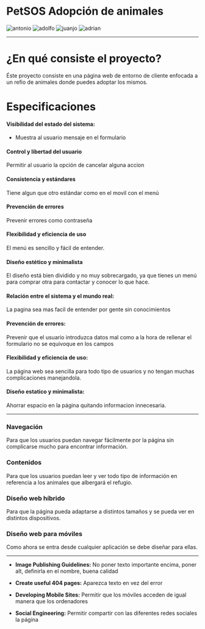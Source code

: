 # PetSOS Adopción de animales


![antonio](https://img.shields.io/badge/animales%20para%20adoptar-Antonio-green.svg?colorB=00C106)
![adolfo](https://img.shields.io/badge/Inicio-Adolfo-green.svg?colorB=00C106)
![juanjo](https://img.shields.io/badge/Contacto,ayuda-Juanjo-green.svg?colorB=00C106)
![adrian](https://img.shields.io/badge/Como%20adoptar-Adrian-green.svg?colorB=00C106)

---

# ¿En qué consiste el proyecto?
Éste proyecto consiste en una página web de entorno de cliente enfocada a un refio de animales donde puedes adoptar los mismos.

# Especificaciones

#### Visibilidad del estado del sistema:
  - Muestra al usuario mensaje en el formulario

#### Control y libertad del usuario
Permitir al usuario la opción de cancelar alguna accion

#### Consistencia y estándares
Tiene algun que otro estándar como en el movil con el menú

#### Prevención de errores
Prevenir errores como contraseña

#### Flexibilidad y eficiencia de uso
El menú es sencillo y fácil de entender.

#### Diseño estético y minimalista
El diseño está bien dividido y no muy sobrecargado, ya que tienes un menú para comprar otra para contactar y conocer lo que hace.

#### Relación entre el sistema y el mundo real: 
La pagina sea mas facil de entender por gente sin conocimientos

#### Prevención de errores:
Prevenir que el usuario introduzca datos mal como a la hora de rellenar el formulario no se equivoque en los campos

#### Flexibilidad y eficiencia de uso: 
La página web sea sencilla para todo tipo de usuarios y no tengan muchas complicaciones manejandola.

#### Diseño estatico y minimalista: 
Ahorrar espacio en la página quitando informacion innecesaria.

---

###	Navegación
Para que los usuarios puedan navegar fácilmente por la página sin complicarse mucho para encontrar información.
### Contenidos
Para que los usuarios puedan leer y ver todo tipo de información en referencia a los animales que albergará el refugio.
### Diseño web híbrido
Para que la página pueda adaptarse a distintos tamaños y se pueda ver en distintos dispositivos.
### Diseño web para móviles
Como ahora se entra desde cualquier aplicación se debe diseñar para ellas.

---

- **Image Publishing Guidelines:** No poner texto importante encima, poner alt, definirla en el nombre, buena calidad

- **Create useful 404 pages:** Aparezca texto en vez del error

- **Developing Mobile Sites:** Permitir que los móviles acceden de igual manera que los ordenadores

- **Social Engineering:** Permitir compartir con las diferentes redes sociales la página
